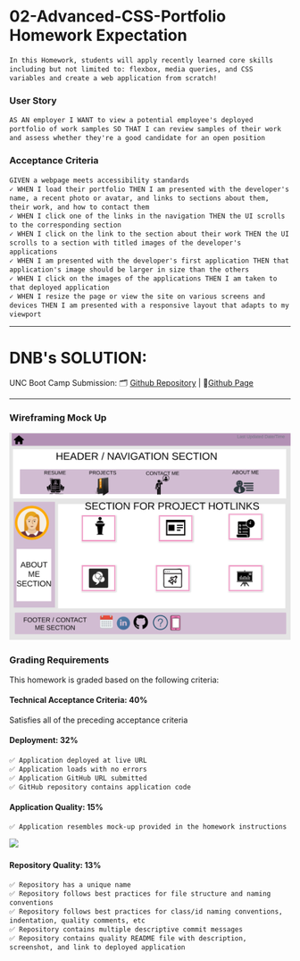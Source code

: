 # 02-Advanced-CSS-Portfolio Homework Expectation

```
In this Homework, students will apply recently learned core skills including but not limited to: flexbox, media queries, and CSS variables and create a web application from scratch!
```

### User Story
```
AS AN employer I WANT to view a potential employee's deployed portfolio of work samples SO THAT I can review samples of their work and assess whether they're a good candidate for an open position
```

### Acceptance Criteria
```
GIVEN a webpage meets accessibility standards
✓ WHEN I load their portfolio THEN I am presented with the developer's name, a recent photo or avatar, and links to sections about them, their work, and how to contact them
✓ WHEN I click one of the links in the navigation THEN the UI scrolls to the corresponding section
✓ WHEN I click on the link to the section about their work THEN the UI scrolls to a section with titled images of the developer's applications
✓ WHEN I am presented with the developer's first application THEN that application's image should be larger in size than the others
✓ WHEN I click on the images of the applications THEN I am taken to that deployed application
✓ WHEN I resize the page or view the site on various screens and devices THEN I am presented with a responsive layout that adapts to my viewport
```

--------------------------------
# DNB's SOLUTION: 
UNC Boot Camp Submission: 🗂️ [Github Repository](https://github.com/DionneNoellaBarretto/02-Advanced-CSS-Portfolio) | 📄[Github Page](https://dionnenoellabarretto.github.io/02-Advanced-CSS-Portfolio/)

--------------------------------

### Wireframing Mock Up 
<img src="./Wireframe Mock up.png">

### Grading Requirements

This homework is graded based on the following criteria: 

#### Technical Acceptance Criteria: 40%
Satisfies all of the preceding acceptance criteria

#### Deployment: 32%
```
✅ Application deployed at live URL
✅ Application loads with no errors
✅ Application GitHub URL submitted
✅ GitHub repository contains application code
```
#### Application Quality: 15%
```
✅ Application resembles mock-up provided in the homework instructions 
```
<img src="./02-advanced-css-homework-demo.gif">

#### Repository Quality: 13%
```
✅ Repository has a unique name
✅ Repository follows best practices for file structure and naming conventions
✅ Repository follows best practices for class/id naming conventions, indentation, quality comments, etc
✅ Repository contains multiple descriptive commit messages
✅ Repository contains quality README file with description, screenshot, and link to deployed application
```

